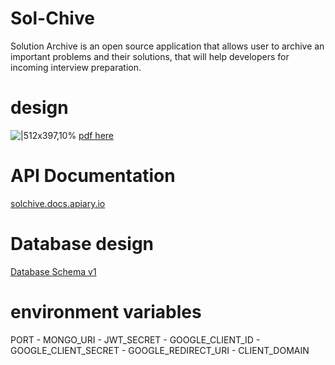 # Sol-Chive


Solution Archive is an open source application that allows user to archive an important problems and their solutions, that will help developers for incoming interview preparation.

# design
![|512x397,10%](https://cdn.discordapp.com/attachments/574620616892612628/872822511904120862/unknown.png)
[pdf here](https://cdn.discordapp.com/attachments/574620616892612628/872823172364398632/sol-chive.pdf)

# API Documentation
[solchive.docs.apiary.io](https://solchive.docs.apiary.io)


# Database design
[Database Schema v1](https://docs.google.com/document/d/1o1qaueZg0CN9v5qQ3rm63pbAfuDFP_2JkPZVcjJ4BQI/edit?usp=sharing)

# environment variables
PORT - MONGO_URI - JWT_SECRET - GOOGLE_CLIENT_ID - GOOGLE_CLIENT_SECRET - GOOGLE_REDIRECT_URI - CLIENT_DOMAIN

